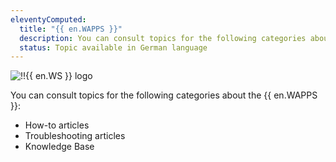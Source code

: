 ```yaml
---
eleventyComputed:
  title: "{{ en.WAPPS }}"
  description: You can consult topics for the following categories about {{ en.WAPPS }}':' How-to articles, Troubleshooting articles and Knowledge Base
  status: Topic available in German language
---
```

![!!{{ en.WS }} logo](https://webdevolutions.azureedge.net/images/projects/workspace/logos/workspace-color-shadow.svg)

You can consult topics for the following categories about the {{ en.WAPPS }}:

* How-to articles
* Troubleshooting articles
* Knowledge Base

